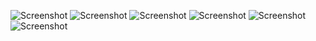  ![Screenshot](https://i.imgur.com/qST2qEF.png) ![Screenshot](https://i.imgur.com/ZsMpP4u.png) ![Screenshot](https://i.imgur.com/vkA3Zct.png) ![Screenshot](https://i.imgur.com/zvnd4GH.png) ![Screenshot](https://i.imgur.com/x1imQl2.png) ![Screenshot](https://i.imgur.com/C1m6LGm.png) 
